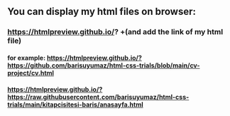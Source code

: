 ## You can display my html files on browser:
### https://htmlpreview.github.io/? +(and add the link of my html file)
#### for example: https://htmlpreview.github.io/?https://github.com/barisuyumaz/html-css-trials/blob/main/cv-project/cv.html
####              https://htmlpreview.github.io/?https://raw.githubusercontent.com/barisuyumaz/html-css-trials/main/kitapcisitesi-baris/anasayfa.html
